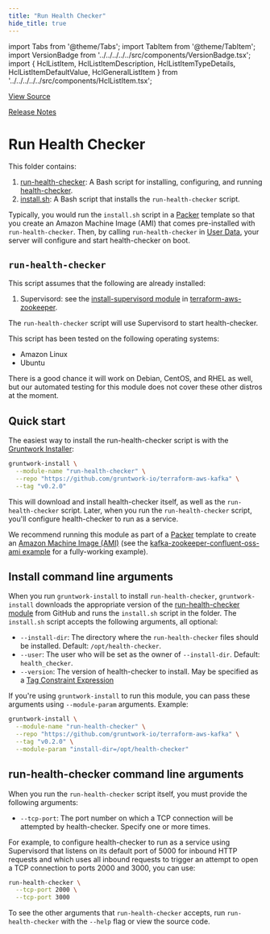 ```yaml
---
title: "Run Health Checker"
hide_title: true
---
```


import Tabs from '@theme/Tabs';
import TabItem from '@theme/TabItem';
import VersionBadge from '../../../../../src/components/VersionBadge.tsx';
import { HclListItem, HclListItemDescription, HclListItemTypeDetails, HclListItemDefaultValue, HclGeneralListItem } from '../../../../../src/components/HclListItem.tsx';

<a href="https://github.com/gruntwork-io/terraform-aws-kafka/tree/master/modules%2Frun-health-checker" className="link-button" title="View the source code for this module in GitHub.">View Source</a>

<a href="https://github.com/gruntwork-io/terraform-aws-kafka/releases?q=" className="link-button" title="Release notes for only the service catalog versions which impacted this service.">Release Notes</a>

# Run Health Checker

This folder contains:

1.  [run-health-checker](https://github.com/gruntwork-io/terraform-aws-kafka/tree/master/bin/run-health-checker): A Bash script for installing, configuring, and running [health-checker](https://github.com/gruntwork-io/health-checker).
2.  [install.sh](https://github.com/gruntwork-io/terraform-aws-kafka/tree/master/install.sh): A Bash script that installs the `run-health-checker` script.

Typically, you would run the `install.sh` script in a [Packer](https://www.packer.io/) template so that you create an Amazon
Machine Image (AMI) that comes pre-installed with `run-health-checker`. Then, by calling `run-health-checker` in [User Data](http://docs.aws.amazon.com/AWSEC2/latest/UserGuide/user-data.html), your server will configure and start health-checker
on boot.

## `run-health-checker`

This script assumes that the following are already installed:

1.  Supervisord: see the [install-supervisord module](https://github.com/gruntwork-io/terraform-aws-zookeeper/tree/master/modules/install-supervisord) in [terraform-aws-zookeeper](https://github.com/gruntwork-io/terraform-aws-zookeeper).

The `run-health-checker` script will use Supervisord to start health-checker.

This script has been tested on the following operating systems:

*   Amazon Linux
*   Ubuntu

There is a good chance it will work on Debian, CentOS, and RHEL as well, but our automated testing for this
module does not cover these other distros at the moment.

## Quick start

The easiest way to install the run-health-checker script is with the [Gruntwork Installer](https://github.com/gruntwork-io/gruntwork-installer):

```bash
gruntwork-install \
  --module-name "run-health-checker" \
  --repo "https://github.com/gruntwork-io/terraform-aws-kafka" \
  --tag "v0.2.0"
```

This will download and install health-checker itself, as well as the `run-health-checker` script. Later, when you run the
`run-health-checker` script, you'll configure health-checker to run as a service.

We recommend running this module as part of a [Packer](https://www.packer.io/) template to create an [Amazon Machine Image
(AMI)](http://docs.aws.amazon.com/AWSEC2/latest/UserGuide/AMIs.html) (see the [kafka-zookeeper-confluent-oss-ami
example](https://github.com/gruntwork-io/terraform-aws-kafka/tree/master/examples/kafka-zookeeper-confluent-oss-ami) for a fully-working example).

## Install command line arguments

When you run `gruntwork-install` to install `run-health-checker`, `gruntwork-install` downloads the appropriate version
of the [run-health-checker module](https://github.com/gruntwork-io/terraform-aws-kafka/tree/master/modules/run-health-checker) from GitHub and runs the `install.sh` script in the folder.
The `install.sh` script accepts the following arguments, all optional:

*   `--install-dir`: The directory where the `run-health-checker` files should be installed. Default: `/opt/health-checker`.
*   `--user`: The user who will be set as the owner of `--install-dir`. Default: `health_checker`.
*   `--version`: The version of health-checker to install. May be specified as a [Tag Constraint Expression](https://github.com/gruntwork-io/fetch#tag-constraint-expressions)

If you're using `gruntwork-install` to run this module, you can pass these arguments using `--module-param` arguments.
Example:

```bash
gruntwork-install \
  --module-name "run-health-checker" \
  --repo "https://github.com/gruntwork-io/terraform-aws-kafka" \
  --tag "v0.2.0" \
  --module-param "install-dir=/opt/health-checker"
```

## run-health-checker command line arguments

When you run the `run-health-checker` script itself, you must provide the following arguments:

*   `--tcp-port`: The port number on which a TCP connection will be attempted by health-checker. Specify one or more times.

For example, to configure health-checker to run as a service using Supervisord that listens on its default port of 5000
for inbound HTTP requests and which uses all inbound requests to trigger an attempt to open a TCP connection to ports
2000 and 3000, you can use:

```bash
run-health-checker \
  --tcp-port 2000 \
  --tcp-port 3000
```

To see the other arguments that `run-health-checker` accepts, run `run-health-checker` with the `--help` flag or view
the source code.


<!-- ##DOCS-SOURCER-START
{
  "originalSources": [
    "https://github.com/gruntwork-io/terraform-aws-kafka/tree/readme.md",
    "https://github.com/gruntwork-io/terraform-aws-kafka/tree/variables.tf",
    "https://github.com/gruntwork-io/terraform-aws-kafka/tree/outputs.tf"
  ],
  "sourcePlugin": "module-catalog-api",
  "hash": "d7c22296940ee8fc65fe4ddb3781a878"
}
##DOCS-SOURCER-END -->
